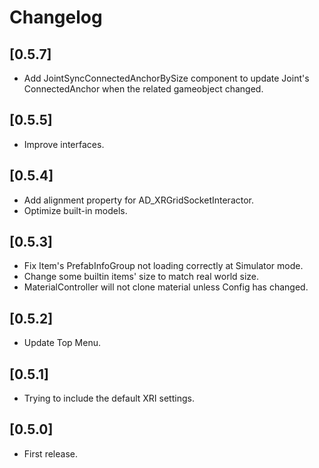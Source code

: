 # Changelog

## [0.5.7]
- Add JointSyncConnectedAnchorBySize component to update Joint's ConnectedAnchor when the related gameobject changed.

## [0.5.5]
- Improve interfaces.

## [0.5.4]
- Add alignment property for AD_XRGridSocketInteractor.
- Optimize built-in models.

## [0.5.3]
- Fix Item's PrefabInfoGroup not loading correctly at Simulator mode.
- Change some builtin items' size to match real world size.
- MaterialController will not clone material unless Config has changed.

## [0.5.2]
- Update Top Menu.

## [0.5.1]
- Trying to include the default XRI settings.

## [0.5.0]
- First release.